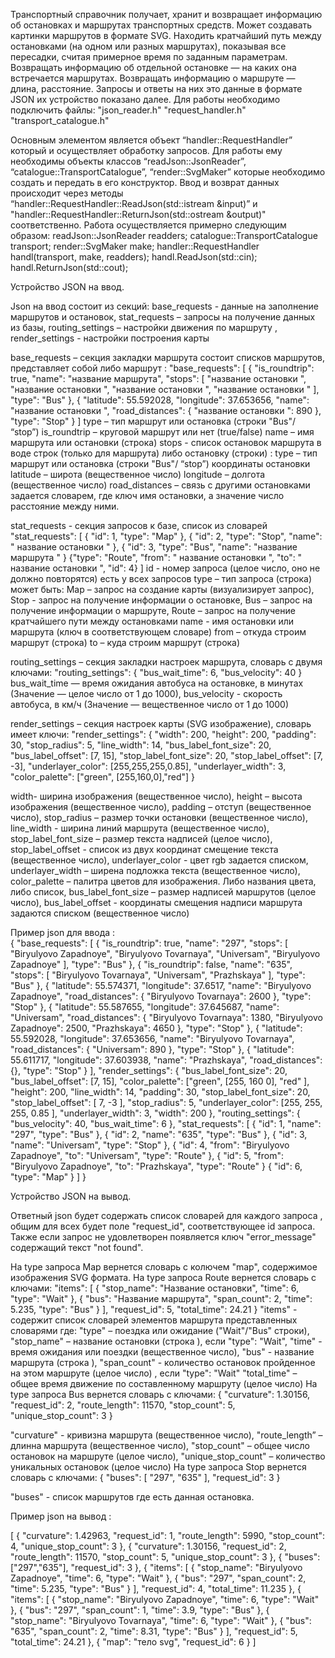 Транспортный справочник получает, хранит и возвращает информацию об остановках и маршрутах транспортных средств.
Может создавать картинки маршрутов в формате SVG. Находить кратчайший путь между остановками (на одном или разных маршрутах), показывая все пересадки, считая примерное время по заданным параметрам. Возвращать информацию об отдельной остановке — на каких она встречается маршрутах. Возвращать информацию о маршруте — длина, расстояние.
Запросы и ответы на них это данные в формате JSON их устройство показано далее. 
Для работы необходимо подключить файлы:
"json_reader.h"
"request_handler.h"
"transport_catalogue.h"

Основным элементом является объект  “handler::RequestHandler”  который и осуществляет обработку запросов. Для работы ему необходимы  объекты классов “readJson::JsonReader”, “catalogue::TransportCatalogue”, “render::SvgMaker” которые необходимо создать и передать в его конструктор. Ввод и возврат данных происходит через методы “handler::RequestHandler::ReadJson(std::istream &input)” и  "handler::RequestHandler::ReturnJson(std::ostream &output)" соответственно. Работа осуществляется примерно следующим образом:
readJson::JsonReader readders;
catalogue::TransportCatalogue transport; 
render::SvgMaker make; 
handler::RequestHandler handl(transport, make, readders);
handl.ReadJson(std::cin);
handl.ReturnJson(std::cout);

Устройство JSON на ввод.
 
Json на ввод состоит из секций:
base_requests  - данные на заполнение маршрутов и остановок,
stat_requests  –  запросы на получение данных из базы,
routing_settings  – настройки движения по маршруту ,
render_settings  - настройки построения карты
 
base_requests  – секция закладки маршрута  состоит списков маршрутов, представляет собой  либо маршрут :
"base_requests": [
          {
              "is_roundtrip": true,
              "name": "название маршрута",
              "stops": [
                  "название остановки ",
                  "название остановки ",
                  "название остановки ",
                  "название остановки "
              ],
              "type": "Bus"
          },
	{
              "latitude": 55.592028,
              "longitude": 37.653656,
              "name": "название остановки ",
              "road_distances": {
                  "название остановки ": 890
              },
              "type": "Stop"
          }
] 
type – тип маршрут или остановка (строки  "Bus"/ “stop”)
is_roundtrip – круговой маршрут или нет (true/false)
name – имя маршрута или остановки (строка)
stops - список остановок маршрута в воде строк (только для маршрута)
либо остановку (строки) :
type – тип маршрут или остановка (строки  "Bus"/ “stop”)
координаты остановки
latitude  –  широта (вещественное число)
longitude  –  долгота (вещественное число)
road_distances  –  связь с другими остановками задается словарем, где ключ имя остановки,  а значение  число расстояние между ними.

stat_requests  - секция  запросов  к базе, список из словарей 
"stat_requests": [
   	 { "id": 1, "type": "Map" },
   	 { "id": 2, "type": "Stop",  "name": " название остановки " },
   	 { "id": 3, "type": "Bus",  "name": "название маршрута " }
{"type": "Route",  "from": " название остановки ",  "to": " название остановки ",  "id": 4}
]
id - номер запроса (целое число, оно не должно повторятся) есть у всех запросов
type – тип запроса (строка) может быть:
Map – запрос на создание карты (визуализирует запрос),
Stop - запрос на получение информации о остановке,
Bus – запрос на получение информации о маршруте,
Route – запрос на получение кратчайшего пути между остановками
name  - имя остановки или маршрута (ключ в соответствующем словаре)
from – откуда строим маршрут (строка) 
to – куда строим маршрут (строка)

routing_settings  –  секция закладки  настроек маршрута,  словарь с двумя ключами:
"routing_settings": {
  	"bus_wait_time": 6,
 	"bus_velocity": 40
}
bus_wait_time — время ожидания автобуса на остановке, в минутах (Значение — целое число от 1 до 1000),
bus_velocity - скорость автобуса, в км/ч (Значение — вещественное число от 1 до 1000)

render_settings – секция настроек карты  (SVG изображение), словарь имеет ключи:
"render_settings": {
 "width": 200,
 "height": 200,
 "padding": 30,
 "stop_radius": 5,
 "line_width": 14,
 "bus_label_font_size": 20,
 "bus_label_offset": [7, 15],
 "stop_label_font_size": 20,
 "stop_label_offset": [7, -3],
 "underlayer_color": [255,255,255,0.85],
 "underlayer_width": 3,
 "color_palette": ["green", [255,160,0],"red"]
 }

width- ширина изображения (вещественное число),
height  – высота изображения (вещественное число),
padding – отступ (вещественное число),
stop_radius – размер точки остановки (вещественное число),
line_width  - ширина линий маршрута (вещественное число),
stop_label_font_size – размер текста надписей (целое число),
stop_label_offset  - список  из двух координат смещение текста  (вещественное число),
underlayer_color  - цвет rgb задается списком,
underlayer_width – ширена подложка текста (вещественное число),
color_palette –  палитра цветов для изображения.  Либо названия цвета, либо список,
bus_label_font_size  –  размер надписей маршрутов (целое число),
bus_label_offset  -  координаты смещения надписи маршрута задаются списком (вещественное число)

Пример json для ввода :  
{
      "base_requests": [
          {
              "is_roundtrip": true,
              "name": "297",
              "stops": [
                  "Biryulyovo Zapadnoye",  "Biryulyovo Tovarnaya", "Universam", "Biryulyovo Zapadnoye"
              ],
              "type": "Bus"
          },
          {
              "is_roundtrip": false,
              "name": "635",
              "stops": [
                  "Biryulyovo Tovarnaya", "Universam", "Prazhskaya"
              ],
              "type": "Bus"
          },
          {
              "latitude": 55.574371,
              "longitude": 37.6517,
              "name": "Biryulyovo Zapadnoye",
              "road_distances": {
                  "Biryulyovo Tovarnaya": 2600
              },
              "type": "Stop"
          },
          {
              "latitude": 55.587655,
              "longitude": 37.645687,
              "name": "Universam",
              "road_distances": {
                  "Biryulyovo Tovarnaya": 1380,
                  "Biryulyovo Zapadnoye": 2500,
                  "Prazhskaya": 4650
              },
              "type": "Stop"
          },
          {
              "latitude": 55.592028,
              "longitude": 37.653656,
              "name": "Biryulyovo Tovarnaya",
              "road_distances": {
                  "Universam": 890
              },
              "type": "Stop"
          },
          {
              "latitude": 55.611717,
              "longitude": 37.603938,
              "name": "Prazhskaya",
              "road_distances": {},
              "type": "Stop"
          }
      ],
      "render_settings": {
          "bus_label_font_size": 20,
          "bus_label_offset": [7, 15],
          "color_palette": ["green", [255,  160 0], "red" ],
          "height": 200,
          "line_width": 14,
          "padding": 30,
          "stop_label_font_size": 20,
          "stop_label_offset": [ 7, -3 ],
          "stop_radius": 5,
          "underlayer_color": [255, 255, 255, 0.85 ],
          "underlayer_width": 3,
          "width": 200
      },
      "routing_settings": {
          "bus_velocity": 40, "bus_wait_time": 6
      },
      "stat_requests": [
          {
              "id": 1, "name": "297", "type": "Bus"
          },
          {
              "id": 2,  "name": "635", "type": "Bus"
          },
          {
              "id": 3,  "name": "Universam", "type": "Stop"
          },
          {
             "id": 4,   "from": "Biryulyovo Zapadnoye",  "to": "Universam",  "type": "Route"
          },
          {
              "id": 5,  "from": "Biryulyovo Zapadnoye",  "to": "Prazhskaya", "type": "Route"
          }
	  {
              "id": 6, "type": "Map"
          }
      ]
  }

Устройство JSON на вывод.

Ответный json будет содержать список словарей для каждого запроса , общим для всех будет поле 
"request_id",  соответствующее  id запроса.  Также если запрос не удовлетворен  появляется ключ 
"error_message" содержащий текст  "not found".

На type запроса Map вернется словарь с колючем "map",  содержимое изображения  SVG формата.
На type запроса Route вернется словарь с ключами:
"items": [
              {
                  "stop_name": "Название остановки",
                  "time": 6,
                  "type": "Wait"
              },
              {
                  "bus": "Название маршрута",
                  "span_count": 2,
                  "time": 5.235,
                  "type": "Bus"
              }
          ],
          "request_id": 5,
          "total_time": 24.21
      }
"items"  - содержит список словарей элементов маршрута представленных словарями  где:
	"type" – поездка или ожидание ("Wait"/"Bus" строки),
"stop_name" – название остановки (строка ), если  "type":  "Wait",
"time"  -  время ожидания или поездки (вещественное число),
"bus"  - название  маршрута  (строка ),
"span_count"  - количество остановок пройденное на этом маршруте (целое число) , если  "type":  "Wait"
	"total_time" – общее время движение по составленному маршруту (целое число)
На type запроса Bus вернется словарь с ключами:
{
          "curvature": 1.30156,
          "request_id": 2,
          "route_length": 11570,
          "stop_count": 5,
          "unique_stop_count": 3
}

"curvature"  - кривизна маршрута (вещественное число),
"route_length”  – длинна маршрута (вещественное число),
 "stop_count" – общее число остановок на маршруте (целое число),
 "unique_stop_count" – количество уникальных остановок  (целое число)
На type запроса Stop вернется словарь с ключами:
{
          "buses": [
              "297",
              "635"
          ],
          "request_id": 3
}

"buses" -  список маршрутов где есть данная остановка. 


Пример json на вывод  :

[
    {
        "curvature": 1.42963,
        "request_id": 1,
        "route_length": 5990,
        "stop_count": 4,
        "unique_stop_count": 3
    },
    {
        "curvature": 1.30156,
        "request_id": 2,
        "route_length": 11570,
        "stop_count": 5,
        "unique_stop_count": 3
    },
    {
        "buses": ["297","635"],
        "request_id": 3
    },
    {
        "items": [
            {
                "stop_name": "Biryulyovo Zapadnoye",
                "time": 6,
                "type": "Wait"
            },
            {
                "bus": "297",
                "span_count": 2,
                "time": 5.235,
                "type": "Bus"
            }
        ],
        "request_id": 4,
        "total_time": 11.235
    },
    {
        "items": [
            {
                "stop_name": "Biryulyovo Zapadnoye",
                "time": 6,
                "type": "Wait"
            },
            {
                "bus": "297",
                "span_count": 1,
                "time": 3.9,
                "type": "Bus"
            },
            {
                "stop_name": "Biryulyovo Tovarnaya",
                "time": 6,
                "type": "Wait"
            },
            {
                "bus": "635",
                "span_count": 2,
                "time": 8.31,
                "type": "Bus"
            }
        ],
        "request_id": 5,
        "total_time": 24.21
    },
    {
        "map": "тело svg",
        "request_id": 6
    }
]


